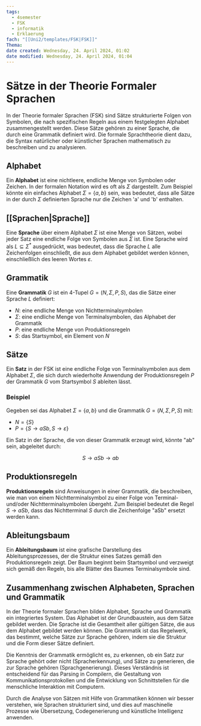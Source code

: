 ```yaml
---
tags:
  - 4semester
  - FSK
  - informatik
  - Erklaerung
fach: "[[Uni2/templates/FSK|FSK]]"
Thema:
date created: Wednesday, 24. April 2024, 01:02
date modified: Wednesday, 24. April 2024, 01:04
---
```


# Sätze in der Theorie Formaler Sprachen

In der Theorie formaler Sprachen (FSK) sind Sätze strukturierte Folgen von Symbolen, die nach spezifischen Regeln aus einem festgelegten Alphabet zusammengestellt werden. Diese Sätze gehören zu einer Sprache, die durch eine Grammatik definiert wird. Die formale Sprachtheorie dient dazu, die Syntax natürlicher oder künstlicher Sprachen mathematisch zu beschreiben und zu analysieren.

## Alphabet

Ein **Alphabet** ist eine nichtleere, endliche Menge von Symbolen oder Zeichen. In der formalen Notation wird es oft als $\Sigma$ dargestellt. Zum Beispiel könnte ein einfaches Alphabet $\Sigma = \{a, b\}$ sein, was bedeutet, dass alle Sätze in der durch $\Sigma$ definierten Sprache nur die Zeichen 'a' und 'b' enthalten.

## [[Sprachen|Sprache]]

Eine **Sprache** über einem Alphabet $\Sigma$ ist eine Menge von Sätzen, wobei jeder Satz eine endliche Folge von Symbolen aus $\Sigma$ ist. Eine Sprache wird als $L \subseteq \Sigma^*$ ausgedrückt, was bedeutet, dass die Sprache $L$ alle Zeichenfolgen einschließt, die aus dem Alphabet gebildet werden können, einschließlich des leeren Wortes $\varepsilon$.

## Grammatik

Eine **Grammatik** $G$ ist ein 4-Tupel $G = (N, \Sigma, P, S)$, das die Sätze einer Sprache $L$ definiert:

- $N$: eine endliche Menge von Nichtterminalsymbolen
- $\Sigma$: eine endliche Menge von Terminalsymbolen, das Alphabet der Grammatik
- $P$: eine endliche Menge von Produktionsregeln
- $S$: das Startsymbol, ein Element von $N$

## Sätze

Ein **Satz** in der FSK ist eine endliche Folge von Terminalsymbolen aus dem Alphabet $\Sigma$, die sich durch wiederholte Anwendung der Produktionsregeln $P$ der Grammatik $G$ vom Startsymbol $S$ ableiten lässt.

### Beispiel

Gegeben sei das Alphabet $\Sigma = \{a, b\}$ und die Grammatik $G = (N, \Sigma, P, S)$ mit:

- $N = \{S\}$
- $P = \{S \rightarrow aSb, S \rightarrow \varepsilon\}$

Ein Satz in der Sprache, die von dieser Grammatik erzeugt wird, könnte "ab" sein, abgeleitet durch:

$$
S \rightarrow aSb \rightarrow ab
$$

## Produktionsregeln

**Produktionsregeln** sind Anweisungen in einer Grammatik, die beschreiben, wie man von einem Nichtterminalsymbol zu einer Folge von Terminal- und/oder Nichtterminalsymbolen übergeht. Zum Beispiel bedeutet die Regel $S \rightarrow aSb$, dass das Nichtterminal $S$ durch die Zeichenfolge "aSb" ersetzt werden kann.

## Ableitungsbaum

Ein **Ableitungsbaum** ist eine grafische Darstellung des Ableitungsprozesses, der die Struktur eines Satzes gemäß den Produktionsregeln zeigt. Der Baum beginnt beim Startsymbol und verzweigt sich gemäß den Regeln, bis alle Blätter des Baumes Terminalsymbole sind.

## Zusammenhang zwischen Alphabeten, Sprachen und Grammatik

In der Theorie formaler Sprachen bilden Alphabet, Sprache und Grammatik ein integriertes System. Das Alphabet ist der Grundbaustein, aus dem Sätze gebildet werden. Die Sprache ist die Gesamtheit aller gültigen Sätze, die aus dem Alphabet gebildet werden können. Die Grammatik ist das Regelwerk, das bestimmt, welche Sätze zur Sprache gehören, indem sie die Struktur und die Form dieser Sätze definiert.

Die Kenntnis der Grammatik ermöglicht es, zu erkennen, ob ein Satz zur Sprache gehört oder nicht (Spracherkennung), und Sätze zu generieren, die zur Sprache gehören (Sprachgenerierung). Dieses Verständnis ist entscheidend für das Parsing in Compilern, die Gestaltung von Kommunikationsprotokollen und die Entwicklung von Schnittstellen für die menschliche Interaktion mit Computern.

Durch die Analyse von Sätzen mit Hilfe von Grammatiken können wir besser verstehen, wie Sprachen strukturiert sind, und dies auf maschinelle Prozesse wie Übersetzung, Codegenerierung und künstliche Intelligenz anwenden.